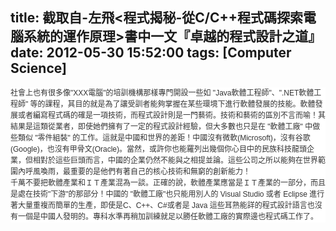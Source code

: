 title: 截取自-左飛<程式揭秘-從C/C++程式碼探索電腦系統的運作原理>書中一文『卓越的程式設計之道』
date: 2012-05-30 15:52:00
tags: [Computer Science]
---

  

<div style="background-color: white; color: #333333; font-family: 'lucida grande', tahoma, verdana, arial, sans-serif; font-size: 12px; line-height: 18px; text-align: left;">社會上也有很多像"XXX電腦"的培訓機構那樣專門開設一些如 "Java軟體工程師"、".NET軟體工程師" 等的課程，其目的就是為了讓受訓者能夠掌握在某些環境下進行軟體發展的技能。軟體發展或者編寫程式碼的確是一項技術，而程式設計則是一門藝術。技術和藝術的區別不言而喻！其結果是這類從業者，即使她們擁有了一定的程式設計經驗，但大多數也只是在 "軟體工廠" 中做些類似 "零件組裝" 的工作。這就是中國和世界的差距！中國沒有微軟(Microsoft)，沒有谷歌(Google)，也沒有甲骨文(Oracle)。當然，或許你也能羅列出幾個你心目中的民族科技龍頭企業，但相對於這些巨頭而言，中國的企業仍然不能與之相提並論。這些公司之所以能夠在世界範圍內呼風喚雨，最重要的是他們有著自己的核心技術和無窮的創新能力！</div>

<div style="background-color: white; color: #333333; font-family: 'lucida grande', tahoma, verdana, arial, sans-serif; font-size: 12px; line-height: 18px; text-align: left;">千萬不要把軟體產業和ＩＴ產業混為一談。正確的說，軟體產業應當是ＩＴ產業的一部分，而且是處在技術"下游"的那部分！中國的 "軟體工廠"也只能用別人的 Visual Studio 或者 Eclipse 進行著大量重複而簡單的生產，即使是C、C++、C#或者是 Java 這些耳熟能詳的程式設計語言也沒有一個是中國人發明的。專科水準再稍加訓練就足以勝任軟體工廠的實際邊也程式碼工作了。</div>